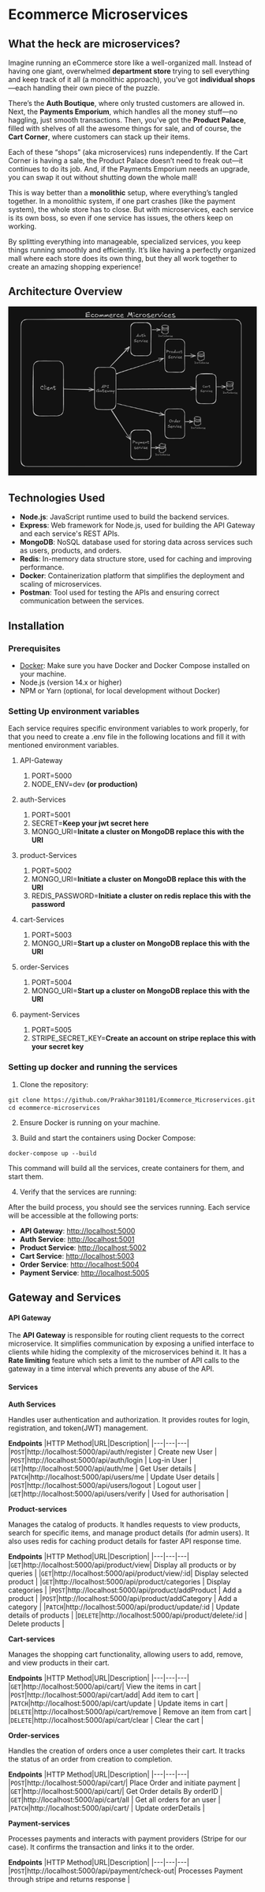 # Ecommerce Microservices

## What the heck are microservices?

Imagine running an eCommerce store like a well-organized mall. Instead of having one giant, overwhelmed **department store** trying to sell everything and keep track of it all (a monolithic approach), you’ve got **individual shops**—each handling their own piece of the puzzle.

There’s the **Auth Boutique**, where only trusted customers are allowed in. Next, the **Payments Emporium**, which handles all the money stuff—no haggling, just smooth transactions. Then, you’ve got the **Product Palace**, filled with shelves of all the awesome things for sale, and of course, the **Cart Corner**, where customers can stack up their items.

Each of these “shops” (aka microservices) runs independently. If the Cart Corner is having a sale, the Product Palace doesn’t need to freak out—it continues to do its job. And, if the Payments Emporium needs an upgrade, you can swap it out without shutting down the whole mall!

This is way better than a **monolithic** setup, where everything’s tangled together. In a monolithic system, if one part crashes (like the payment system), the whole store has to close. But with microservices, each service is its own boss, so even if one service has issues, the others keep on working.

By splitting everything into manageable, specialized services, you keep things running smoothly and efficiently. It’s like having a perfectly organized mall where each store does its own thing, but they all work together to create an amazing shopping experience!


## Architecture Overview

![Ecommerce Microservices Architecture](./images/architecture.png)


## Technologies Used

- **Node.js**: JavaScript runtime used to build the backend services.
- **Express**: Web framework for Node.js, used for building the API Gateway and each service's REST APIs.
- **MongoDB**: NoSQL database used for storing data across services such as users, products, and orders.
- **Redis**: In-memory data structure store, used for caching and improving performance.
- **Docker**: Containerization platform that simplifies the deployment and scaling of microservices.
- **Postman**: Tool used for testing the APIs and ensuring correct communication between the services.


## Installation

### Prerequisites

- [Docker](https://docs.docker.com/get-docker/): Make sure you have Docker and Docker Compose installed on your machine.
- Node.js (version 14.x or higher)
- NPM or Yarn (optional, for local development without Docker)

### Setting Up environment variables

Each service requires specific environment variables to work properly, for that you need to create a .env file in the following locations and fill it with mentioned environment variables.

1. API-Gateway

   1. PORT=5000
   2. NODE_ENV=dev **(or production)**

2. auth-Services

   1. PORT=5001
   2. SECRET=**Keep your jwt secret here**
   3. MONGO_URI=**Initate a cluster on MongoDB replace this with the URI**

3. product-Services

   1. PORT=5002
   2. MONGO_URI=**Initiate a cluster on MongoDB replace this with the URI**
   3. REDIS_PASSWORD=**Initiate a cluster on redis replace this with the password**

4. cart-Services

   1. PORT=5003
   2. MONGO_URI=**Start up a cluster on MongoDB replace this with the URI**

5. order-Services
   1. PORT=5004
   2. MONGO_URI=**Start up a cluster on MongoDB replace this with the URI**
6. payment-Services
   1. PORT=5005
   2. STRIPE_SECRET_KEY=**Create an account on stripe replace this with your secret key**

### Setting up docker and running the services

1. Clone the repository:

```
git clone https://github.com/Prakhar301101/Ecommerce_Microservices.git
cd ecommerce-microservices
```

2.  Ensure Docker is running on your machine.

3.  Build and start the containers using Docker Compose:

```
docker-compose up --build
```

This command will build all the services, create containers for them, and start them.

4.  Verify that the services are running:

After the build process, you should see the services running. Each service will be accessible at the following ports:

- **API Gateway**: [http://localhost:5000](http://localhost:5000)
- **Auth Service**: [http://localhost:5001](http://localhost:5001)
- **Product Service**: [http://localhost:5002](http://localhost:5002)
- **Cart Service**: [http://localhost:5003](http://localhost:5003)
- **Order Service**: [http://localhost:5004](http://localhost:5004)
- **Payment Service**: [http://localhost:5005](http://localhost:5005)

## Gateway and Services

#### API Gateway

The **API Gateway** is responsible for routing client requests to the correct microservice. It simplifies communication by exposing a unified interface to clients while hiding the complexity of the microservices behind it. It has a **Rate limiting** feature which sets a limit to the number of API calls to the gateway in a time interval which prevents any abuse of the API.

#### Services

**Auth Services**

Handles user authentication and authorization. It provides routes for login, registration, and token(JWT) management.

**Endpoints**
|HTTP Method|URL|Description|
|---|---|---|
|`POST`|http://localhost:5000/api/auth/register | Create new User |
|`POST`|http://localhost:5000/api/auth/login | Log-in User |
|`GET`|http://localhost:5000/api/auth/me | Get User details |
|`PATCH`|http://localhost:5000/api/users/me | Update User details |
|`POST`|http://localhost:5000/api/users/logout | Logout user |
|`GET`|http://localhost:5000/api/users/verify | Used for authorisation |

**Product-services**

Manages the catalog of products. It handles requests to view products, search for specific items, and manage product details (for admin users).
It also uses redis for caching product details for faster API response time.

**Endpoints**
|HTTP Method|URL|Description|
|---|---|---|
|`GET`|http://localhost:5000/api/product/view| Display all products or by queries |
|`GET`|http://localhost:5000/api/product/view/:id| Display selected product |
|`GET`|http://localhost:5000/api/product/categories | Display categories |
|`POST`|http://localhost:5000/api/product/addProduct | Add a product |
|`POST`|http://localhost:5000/api/product/addCategory | Add a category |
|`PATCH`|http://localhost:5000/api/product/update/:id | Update details of products |
|`DELETE`|http://localhost:5000/api/product/delete/:id | Delete products |

**Cart-services**

Manages the shopping cart functionality, allowing users to add, remove, and view products in their cart.

**Endpoints**
|HTTP Method|URL|Description|
|---|---|---|
|`GET`|http://localhost:5000/api/cart/| View the items in cart |
|`POST`|http://localhost:5000/api/cart/add| Add item to cart |
|`PATCH`|http://localhost:5000/api/cart/update | Update items in cart |
|`DELETE`|http://localhost:5000/api/cart/remove | Remove an item from cart |
|`DELETE`|http://localhost:5000/api/cart/clear | Clear the cart |

**Order-services**

Handles the creation of orders once a user completes their cart. It tracks the status of an order from creation to completion.

**Endpoints**
|HTTP Method|URL|Description|
|---|---|---|
|`POST`|http://localhost:5000/api/cart/| Place Order and initiate payment |
|`GET`|http://localhost:5000/api/cart/| Get Order details By orderID |
|`GET`|http://localhost:5000/api/cart/all | Get all orders for an user |
|`PATCH`|http://localhost:5000/api/cart/ | Update orderDetails |

**Payment-services**

Processes payments and interacts with payment providers (Stripe for our case). It confirms the transaction and links it to the order.

**Endpoints**
|HTTP Method|URL|Description|
|---|---|---|
|`POST`|http://localhost:5000/api/payment/check-out| Processes Payment through stripe and returns response |

